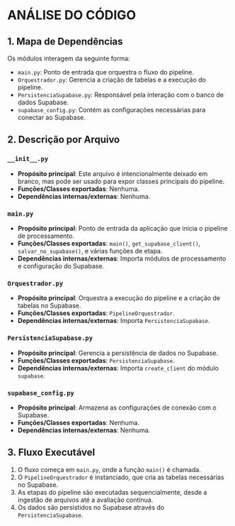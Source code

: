 # ANÁLISE DO CÓDIGO

## 1. Mapa de Dependências
Os módulos interagem da seguinte forma:
- `main.py`: Ponto de entrada que orquestra o fluxo do pipeline.
- `Orquestrador.py`: Gerencia a criação de tabelas e a execução do pipeline.
- `PersistenciaSupabase.py`: Responsável pela interação com o banco de dados Supabase.
- `supabase_config.py`: Contém as configurações necessárias para conectar ao Supabase.

## 2. Descrição por Arquivo

### `__init__.py`
- **Propósito principal**: Este arquivo é intencionalmente deixado em branco, mas pode ser usado para expor classes principais do pipeline.
- **Funções/Classes exportadas**: Nenhuma.
- **Dependências internas/externas**: Nenhuma.

### `main.py`
- **Propósito principal**: Ponto de entrada da aplicação que inicia o pipeline de processamento.
- **Funções/Classes exportadas**: `main()`, `get_supabase_client()`, `salvar_no_supabase()`, e várias funções de etapa.
- **Dependências internas/externas**: Importa módulos de processamento e configuração do Supabase.

### `Orquestrador.py`
- **Propósito principal**: Orquestra a execução do pipeline e a criação de tabelas no Supabase.
- **Funções/Classes exportadas**: `PipelineOrquestrador`.
- **Dependências internas/externas**: Importa `PersistenciaSupabase`.

### `PersistenciaSupabase.py`
- **Propósito principal**: Gerencia a persistência de dados no Supabase.
- **Funções/Classes exportadas**: `PersistenciaSupabase`.
- **Dependências internas/externas**: Importa `create_client` do módulo `supabase`.

### `supabase_config.py`
- **Propósito principal**: Armazena as configurações de conexão com o Supabase.
- **Funções/Classes exportadas**: Nenhuma.
- **Dependências internas/externas**: Nenhuma.

## 3. Fluxo Executável
1. O fluxo começa em `main.py`, onde a função `main()` é chamada.
2. O `PipelineOrquestrador` é instanciado, que cria as tabelas necessárias no Supabase.
3. As etapas do pipeline são executadas sequencialmente, desde a ingestão de arquivos até a avaliação contínua.
4. Os dados são persistidos no Supabase através do `PersistenciaSupabase`.